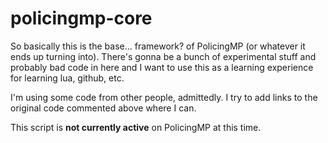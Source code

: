 # policingmp-core
So basically this is the base... framework? of PolicingMP (or whatever it ends up turning into).
There's gonna be a bunch of experimental stuff and probably bad code in here and I want to use this as a learning experience for learning lua, github, etc.

I'm using some code from other people, admittedly. I try to add links to the original code commented above where I can.

This script is **not currently active** on PolicingMP at this time.
